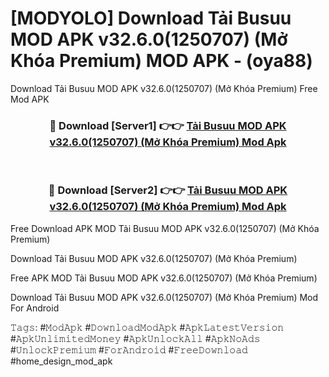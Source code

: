 # [MODYOLO] Download Tải Busuu MOD APK v32.6.0(1250707) (Mở Khóa Premium) MOD APK - (oya88)
Download Tải Busuu MOD APK v32.6.0(1250707) (Mở Khóa Premium) Free Mod APK

<div align="center">
<h3>🔴 Download [Server1] 👉👉 <a href="https://apk-comot.site?title=Tải_Busuu_MOD_APK_v32.6.0(1250707)_(Mở_Khóa_Premium)">Tải Busuu MOD APK v32.6.0(1250707) (Mở Khóa Premium) Mod Apk</a></h3><br>

<h3>🔴 Download [Server2] 👉👉 <a href="https://apk-comot.site?title=Tải_Busuu_MOD_APK_v32.6.0(1250707)_(Mở_Khóa_Premium)">Tải Busuu MOD APK v32.6.0(1250707) (Mở Khóa Premium) Mod Apk</a></h3>
</div>


Free Download APK MOD Tải Busuu MOD APK v32.6.0(1250707) (Mở Khóa Premium)

Download Tải Busuu MOD APK v32.6.0(1250707) (Mở Khóa Premium) 

Free APK MOD Tải Busuu MOD APK v32.6.0(1250707) (Mở Khóa Premium) 

Download Tải Busuu MOD APK v32.6.0(1250707) (Mở Khóa Premium) Mod For Android

𝚃𝚊𝚐𝚜: #𝙼𝚘𝚍𝙰𝚙𝚔 #𝙳𝚘𝚠𝚗𝚕𝚘𝚊𝚍𝙼𝚘𝚍𝙰𝚙𝚔 #𝙰𝚙𝚔𝙻𝚊𝚝𝚎𝚜𝚝𝚅𝚎𝚛𝚜𝚒𝚘𝚗 #𝙰𝚙𝚔𝚄𝚗𝚕𝚒𝚖𝚒𝚝𝚎𝚍𝙼𝚘𝚗𝚎𝚢 #𝙰𝚙𝚔𝚄𝚗𝚕𝚘𝚌𝚔𝙰𝚕𝚕 #𝙰𝚙𝚔𝙽𝚘𝙰𝚍𝚜 #𝚄𝚗𝚕𝚘𝚌𝚔𝙿𝚛𝚎𝚖𝚒𝚞𝚖 #𝙵𝚘𝚛𝙰𝚗𝚍𝚛𝚘𝚒𝚍 #𝙵𝚛𝚎𝚎𝙳𝚘𝚠𝚗𝚕𝚘𝚊𝚍 #home_design_mod_apk